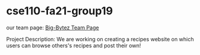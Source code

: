 [comment]: <> (ReadMe Instructions: You should also create a README.md file in the root of your repository with a short description of the project. This will serve as the landing page for your project and should be updated as you add code, tests, documentation and other important artifacts.)
# cse110-fa21-group19

our team page: [Big-Bytez Team Page](https://github.com/Big-Bytez/cse110-fa21-group19/blob/main/admin/team.md)

Project Description: We are working on creating a recipes website on which users can browse others's recipes and post their own!
